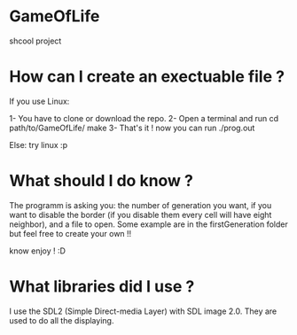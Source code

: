 # GameOfLife
shcool project

# How can I create an exectuable file ?
If you use Linux:

1- You have to clone or download the repo.
2- Open a terminal and run 
    cd path/to/GameOfLife/
    make
3- That's it ! now you can run 
    ./prog.out

Else: try linux :p

# What should I do know ?
The programm is asking you: 
  the number of generation you want,
  if you want to disable the border (if you disable them every cell will have eight neighbor),
  and a file to open. Some example are in the firstGeneration folder but feel free to create your own !!
  
know enjoy ! :D

# What libraries did I use ?
I use the SDL2 (Simple Direct-media Layer) with SDL image 2.0. They are used to do all the displaying.
